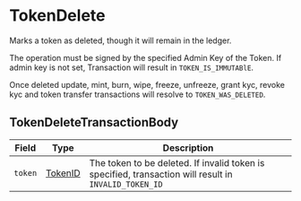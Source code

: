 # TokenDelete

Marks a token as deleted, though it will remain in the ledger.

The operation must be signed by the specified Admin Key of the Token. If admin key is not set, Transaction will result in `TOKEN_IS_IMMUTABlE`.

Once deleted update, mint, burn, wipe, freeze, unfreeze, grant kyc, revoke kyc and token transfer transactions will resolve to `TOKEN_WAS_DELETED`.

## TokenDeleteTransactionBody

| Field   | Type                                 | Description                                                                                                           |
| ------- | ------------------------------------ | --------------------------------------------------------------------------------------------------------------------- |
| `token` | [TokenID](../basic-types/tokenid.md) | The token to be deleted. If invalid token is specified, transaction will result in `INVALID_TOKEN_ID` |
